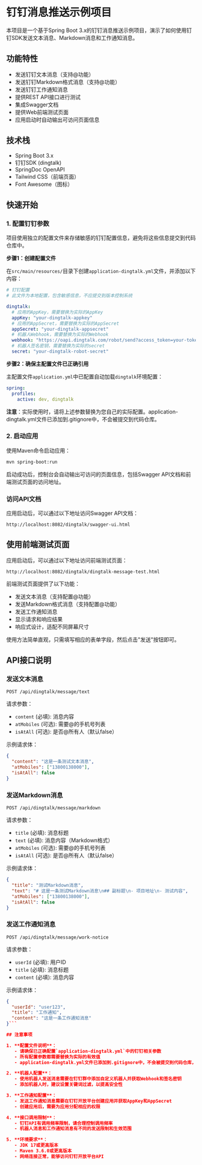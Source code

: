 # 钉钉消息推送示例项目

本项目是一个基于Spring Boot 3.x的钉钉消息推送示例项目，演示了如何使用钉钉SDK发送文本消息、Markdown消息和工作通知消息。

## 功能特性

- 发送钉钉文本消息（支持@功能）
- 发送钉钉Markdown格式消息（支持@功能）
- 发送钉钉工作通知消息
- 提供REST API接口进行测试
- 集成Swagger文档
- 提供Web前端测试页面
- 应用启动时自动输出可访问页面信息

## 技术栈

- Spring Boot 3.x
- 钉钉SDK (dingtalk)
- SpringDoc OpenAPI
- Tailwind CSS（前端页面）
- Font Awesome（图标）

## 快速开始

### 1. 配置钉钉参数

项目使用独立的配置文件来存储敏感的钉钉配置信息，避免将这些信息提交到代码仓库中。

**步骤1：创建配置文件**

在`src/main/resources/`目录下创建`application-dingtalk.yml`文件，并添加以下内容：

```yaml
# 钉钉配置
# 此文件为本地配置，包含敏感信息，不应提交到版本控制系统

dingtalk:
  # 应用的AppKey，需要替换为实际的AppKey
  appKey: "your-dingtalk-appkey"
  # 应用的AppSecret，需要替换为实际的AppSecret
  appSecret: "your-dingtalk-appsecret"
  # 机器人Webhook，需要替换为实际的Webhook
  webhook: "https://oapi.dingtalk.com/robot/send?access_token=your-token"
  # 机器人签名密钥，需要替换为实际的secret
  secret: "your-dingtalk-robot-secret"
```

**步骤2：确保主配置文件已正确引用**

主配置文件`application.yml`中已配置自动加载`dingtalk`环境配置：

```yaml
spring:
  profiles:
    active: dev, dingtalk
```

**注意**：实际使用时，请将上述参数替换为您自己的实际配置。application-dingtalk.yml文件已添加到.gitignore中，不会被提交到代码仓库。

### 2. 启动应用

使用Maven命令启动应用：

```bash
mvn spring-boot:run
```

启动成功后，控制台会自动输出可访问的页面信息，包括Swagger API文档和前端测试页面的访问地址。

### 访问API文档

应用启动后，可以通过以下地址访问Swagger API文档：

```
http://localhost:8082/dingtalk/swagger-ui.html
```

## 使用前端测试页面

应用启动后，可以通过以下地址访问前端测试页面：

```
http://localhost:8082/dingtalk/dingtalk-message-test.html
```

前端测试页面提供了以下功能：
- 发送文本消息（支持配置@功能）
- 发送Markdown格式消息（支持配置@功能）
- 发送工作通知消息
- 显示请求和响应结果
- 响应式设计，适配不同屏幕尺寸

使用方法简单直观，只需填写相应的表单字段，然后点击"发送"按钮即可。

## API接口说明

### 发送文本消息

```
POST /api/dingtalk/message/text
```

请求参数：
- `content` (必填): 消息内容
- `atMobiles` (可选): 需要@的手机号列表
- `isAtAll` (可选): 是否@所有人（默认false）

示例请求体：
```json
{
  "content": "这是一条测试文本消息",
  "atMobiles": ["13800138000"],
  "isAtAll": false
}
```

### 发送Markdown消息

```
POST /api/dingtalk/message/markdown
```

请求参数：
- `title` (必填): 消息标题
- `text` (必填): 消息内容（Markdown格式）
- `atMobiles` (可选): 需要@的手机号列表
- `isAtAll` (可选): 是否@所有人（默认false）

示例请求体：
```json
{
  "title": "测试Markdown消息",
  "text": "# 这是一条测试Markdown消息\n## 副标题\n- 项目地址\n- 测试内容",
  "atMobiles": ["13800138000"],
  "isAtAll": false
}
```

### 发送工作通知消息

```
POST /api/dingtalk/message/work-notice
```

请求参数：
- `userId` (必填): 用户ID
- `title` (必填): 消息标题
- `content` (必填): 消息内容

示例请求体：
```json
{
  "userId": "user123",
  "title": "工作通知",
  "content": "这是一条工作通知消息"
}```

## 注意事项

1. **配置文件说明**：
   - 请确保已正确配置`application-dingtalk.yml`中的钉钉相关参数
   - 所有配置参数都需要替换为实际的有效值
   - application-dingtalk.yml文件已添加到.gitignore中，不会被提交到代码仓库，确保敏感信息安全

2. **机器人配置**：
   - 使用机器人发送消息需要在钉钉群中添加自定义机器人并获取Webhook和签名密钥
   - 添加机器人时，建议设置关键词过滤，以提高安全性

3. **工作通知配置**：
   - 发送工作通知消息需要在钉钉开放平台创建应用并获取AppKey和AppSecret
   - 创建应用后，需要为应用分配相应的权限

4. **接口调用限制**：
   - 钉钉API有调用频率限制，请合理控制调用频率
   - 机器人消息和工作通知消息有不同的发送限制和生效范围

5. **环境要求**：
   - JDK 17或更高版本
   - Maven 3.6.0或更高版本
   - 网络连接正常，能够访问钉钉开放平台API